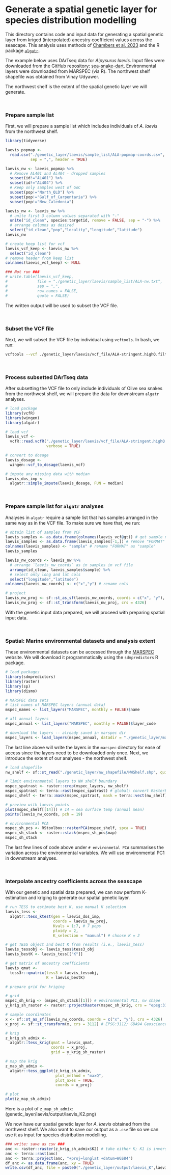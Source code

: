# Generate a spatial genetic layer for species distribution modelling

This directory contains code and input data for generating a spatial genetic layer from kriged (interpolated) ancestry coefficient values across the seascape. This analysis uses methods of [Chambers et al. 2023](https://doi.org/10.1111/1755-0998.13884) and the R package [`algatr`](https://github.com/TheWangLab/algatr).

The example below uses DArTseq data for <i>Aipysurus laevis</i>. Input files were downloaded from the GitHub repository: [sea-snake-dart](https://github.com/a-lud/sea-snake-dart). Environmental layers were downloaded from MARSPEC (via R). The northwest shelf shapefile was obtained from Vinay Udyawer. 

The northwest shelf is the extent of the spatial genetic layer we will generate.

<br>

### Prepare sample list
First, we will prepare a sample list which includes individuals of <i>A. laevis</i> from the northwest shelf.

```r
library(tidyverse)

laevis_popmap <- 
  read.csv("./genetic_layer/laevis/sample_list/ALA-popmap-coords.csv",
           sep = ",", header = TRUE)

laevis_nw <- laevis_popmap %>% 
  # Remove AL401 and AL404 - dropped samples
  subset(id!="AL401") %>% 
  subset(id!="AL404") %>% 
  # Keep only samples west of GoC
  subset(pop!="North_QLD") %>% 
  subset(pop!="Gulf_of_Carpentaria") %>% 
  subset(pop!="New_Caledonia")

laevis_nw <- laevis_nw %>%
  # unite first 3 column values separated with "-"
  unite("id_clean", species:targetid, remove = FALSE, sep = "-") %>% 
  # arrange columns as desired
  select("id_clean","pop","locality","longitude","latitude")
laevis_nw

# create keep list for vcf
laevis_vcf_keep <- laevis_nw %>% 
  select("id_clean")
# remove header from keep list
colnames(laevis_vcf_keep) <- NULL

### Not run ###
# write.table(laevis_vcf_keep,
#             file = "./genetic_layer/laevis/sample_list/ALA-nw.txt",
#             sep = ",",
#             row.names = FALSE,
#             quote = FALSE)
```

The written output will be used to subset the VCF file.

<br>

### Subset the VCF file
Next, we will subset the VCF file by individual using `vcftools`. In bash, we run:
```bash
vcftools --vcf ./genetic_layer/laevis/vcf_file/ALA-stringent.highQ.filtered.vcf --keep ./genetic_layer/laevis/sample-list/ALA-nw.txt --recode --stdout > ./genetic_layer/laevis/vcf_file/ALA-stringent.highQ.filtered.nw.keep.vcf
```

<br>

### Process subsetted DArTseq data
After subsetting the VCF file to only include individuals of Olive sea snakes from the northwest shelf, we will prepare the data for downstream `algatr` analyses.
```r
# load package
library(vcfR)
library(wingen)
library(algatr)

# load vcf
laevis_vcf <- 
  vcfR::read.vcfR("./genetic_layer/laevis/vcf_file/ALA-stringent.highQ.filtered.nw.keep.vcf", 
                  verbose = TRUE)

# convert to dosage
laevis_dosage <- 
  wingen::vcf_to_dosage(laevis_vcf)

# impute any missing data with median
laevis_dos_imp <- 
  algatr::simple_impute(laevis_dosage, FUN = median)
```

<br>

### Prepare sample list for `algatr` analyses
Analyses in `algatr` require a sample list that has samples arranged in the same way as in the VCF file. To make sure we have that, we run:
```r
# obtain list of samples from VCF
laevis_samples <- as.data.frame(colnames(laevis_vcf@gt)) # get sample names from ala_vcf
laevis_samples <- as.data.frame(laevis_samples[-1,]) # remove "FORMAT" colname
colnames(laevis_samples) <- "sample" # rename "FORMAT" as "sample"
laevis_samples

laevis_nw_coords <- laevis_nw %>%
  # arrange `laevis_nw_coords` as in samples in vcf file
  arrange(id_clean, laevis_samples$sample) %>% 
  # select only long and lat cols
  select("longitude","latitude")
colnames(laevis_nw_coords) <- c("x","y") # rename cols

# project
laevis_nw_proj <- sf::st_as_sf(laevis_nw_coords, coords = c("x", "y"), crs = "epsg:4326")
laevis_nw_proj <- sf::st_transform(laevis_nw_proj, crs = 4326)
```
With the genetic input data prepared, we will proceed with preparing spatial input data.

<br>

### Spatial: Marine environmental datasets and analysis extent
These environmental datasets can be accessed through the [MARSPEC](https://marspec.weebly.com/) website. We will download it programmatically using the `sdmpredictors` R package.
```r
# load packages
library(sdmpredictors)
library(raster)
library(sp)
library(dismo)

# MARSPEC data sets
# list names of MARSPEC layers (annual data) 
mspec_names <- list_layers("MARSPEC", monthly = FALSE)$name 

# all annual layers
mspec_annual <- list_layers("MARSPEC", monthly = FALSE)$layer_code 

# download the layers -- already saved in marspec dir
mspec_layers <- load_layers(mspec_annual, datadir = "./genetic_layer/marspec/")
```
The last line above will write the layers in the `marspec` directory for ease of access since the layers need to be downloaded only once. Next, we introduce the extent of our analyses - the northwest shelf.
```r
# load shapefile
nw_shelf <- sf::st_read("./genetic_layer/nw_shapefile/NWShelf.shp", quiet = TRUE) %>% sf::st_transform(4326)

# limit environmental layers to NW shelf boundary
mspec_spatrast <- raster::crop(mspec_layers, nw_shelf)
mspec_spatrast <- terra::rast(mspec_spatrast) # global; convert RasterBrick to SpatRaster
mspec_shelf <- terra::mask(mspec_spatrast, mask = terra::vect(nw_shelf))

# preview with laevis points
plot(mspec_shelf[[14]]) # 14 = sea surface temp (annual mean)
points(laevis_nw_coords, pch = 19)

# environmental PCA
mspec_sh_pcs <- RStoolbox::rasterPCA(mspec_shelf, spca = TRUE)
mspec_sh_stack <- raster::stack(mspec_sh_pcs$map)
mspec_sh_stack
```
The last few lines of code above under `# environmetal PCA` summarises the variation across the environmental variables. We will use environmental PC1 in downstream analyses.

<br>

### Interpolate ancestry coefficients across the seascape
With our genetic and spatial data prepared, we can now perform K-estimation and kriging to generate our spatial genetic layer.
```r
# run TESS to estimate best K, use manual K selection
laevis_tess <- 
  algatr::tess_ktest(gen = laevis_dos_imp, 
                     coords = laevis_nw_proj, 
                     Kvals = 1:7, # 7 pops
                     ploidy = 2, 
                     K_selection = "manual") # choose K = 2 

# get TESS object and best K from results (i.e., laevis_tess)
laevis_tessobj <- laevis_tess$tess3_obj
laevis_bestK <- laevis_tess[["K"]]

# get matrix of ancestry coefficients
laevis_qmat <- 
  tess3r::qmatrix(tess3 = laevis_tessobj, 
                  K = laevis_bestK)

# prepare grid for kriging

# grid
mspec_sh_krig <- (mspec_sh_stack[[1]]) # environmental PC1, nw shape
y_krig_sh_raster <- raster::projectRaster(mspec_sh_krig, crs = "epsg:3112")

# sample coordinates
x <- sf::st_as_sf(laevis_nw_coords, coords = c("x", "y"), crs = 4326)
x_proj <- sf::st_transform(x, crs = 3112) # EPSG:3112; GDA94 Geoscience Australia projection 

# krig
z_krig_sh_admix <- 
  algatr::tess_krig(qmat = laevis_qmat, 
                    coords = x_proj, 
                    grid = y_krig_sh_raster)

# map the krig
z_map_sh_admix <- 
  algatr::tess_ggplot(z_krig_sh_admix,
                      plot_method = "maxQ",
                      plot_axes = TRUE,
                      coords = x_proj)

# plot
plot(z_map_sh_admix)
```
Here is a plot of `z_map_sh_admix`:<br> 
(genetic_layer/laevis/output/laevis_K2.png)

We now have our spatial genetic layer for <i>A. laevis</i> obtained from the northwest shelf. We also want to save our output as a `.csv` file so we can use it as input for species distribution modelling.
```r
### write: save as csv ###
anc <- raster::raster(z_krig_sh_admix$K2) # take either K; K1 is inverse of K2
anc <- terra::rast(anc)
anc <- terra::project(anc, "+proj=longlat +datum=WGS84")
df_anc <- as.data.frame(anc, xy = TRUE)
write.csv(df_anc, file = paste0("./genetic_layer/output/laevis_K",laevis_bestK,".csv"))
```